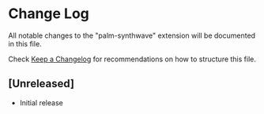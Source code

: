# Change Log

All notable changes to the "palm-synthwave" extension will be documented in this file.

Check [Keep a Changelog](http://keepachangelog.com/) for recommendations on how to structure this file.

## [Unreleased]

- Initial release
